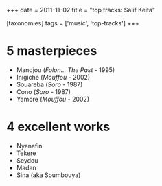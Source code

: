 +++
date = 2011-11-02
title = "top tracks: Salif Keita"

[taxonomies]
tags = ['music', 'top-tracks']
+++

5 masterpieces
==============

-   Mandjou (*Folon\... The Past* - 1995)
-   Inigiche (*Mouffou* - 2002)
-   Souareba (*Soro* - 1987)
-   Cono (*Soro* - 1987)
-   Yamore (*Mouffou* - 2002)

4 excellent works
=================

-   Nyanafin
-   Tekere
-   Seydou
-   Madan
-   Sina (aka Soumbouya)
